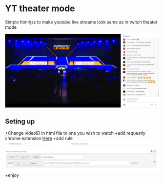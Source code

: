 # YT theater mode
Simple html/jss to make youtube live streams look same as in twitch theater mode

![alt text](https://github.com/martyzzs/YT_theater_mode/blob/master/images/theaterMode.png?raw=true "Logo Title Text 1")

## Seting up

+Change videoID in html file to one you wish to watch
+add requestly chrome extension [Here](https://chrome.google.com/webstore/detail/requestly-redirect-url-mo/mdnleldcmiljblolnjhpnblkcekpdkpa?hl=en)
+add rule
![alt text](https://github.com/martyzzs/YT_theater_mode/blob/master/images/requestly.png?raw=true "Logo Title Text 1")
+enjoy

